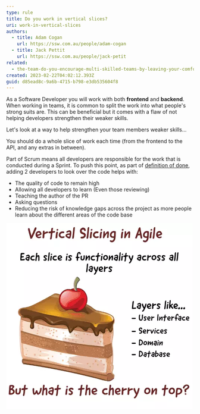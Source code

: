 ```yaml
---
type: rule
title: Do you work in vertical slices?
uri: work-in-vertical-slices
authors:
  - title: Adam Cogan
    url: https://ssw.com.au/people/adam-cogan
  - title: Jack Pettit
    url: https://ssw.com.au/people/jack-petit
related:
  - the-team-do-you-encourage-multi-skilled-teams-by-leaving-your-comfort-zone
created: 2023-02-22T04:02:12.393Z
guid: d85ead8c-9a6b-4715-b798-e3db535604f8
---
```


As a Software Developer you will work with both **frontend** and **backend**. When working in teams, it is common to split the work into what people's strong suits are. This can be beneficial but it comes with a flaw of not helping developers strengthen their weaker skills.

Let's look at a way to help strengthen your team members weaker skills...

<!--endintro-->

You should do a whole slice of work each time (from the frontend to the API, and any extras in between).

Part of Scrum means all developers are responsible for the work that is conducted during a Sprint. To push this point, as part of [definition of done](/definition-of-done), adding 2 developers to look over the code helps with:

- The quality of code to remain high
- Allowing all developers to learn (Even those reviewing)
- Teaching the author of the PR
- Asking questions
- Reducing the risk of knowledge gaps across the project as more people learn about the different areas of the code base

![Figure: Vertical slicing is just like a slice of cake!](/rules/work-in-vertical-slices/vertical-slicing.png)

